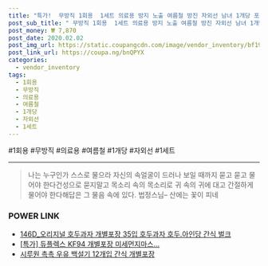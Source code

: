 ```yaml
--- 
title: "특가!  무방직 1회용  1세트 의료용 방지 노출 여름철 방진 자외선 남녀 1개당 포장 50 마리 333 노헌 마..." 
post_sub_title: " 무방직 1회용  1세트 의료용 방지 노출 여름철 방진 자외선 남녀 1개당 포장 50 마리 333 노헌 마스크 개별 얇은 방병균" 
post_money: ₩ 7,870 
post_date: 2020.02.02 
post_img_url: https://static.coupangcdn.com/image/vendor_inventory/bf19/0573a49e6c1be3c534e25070dffe83945b5de126c2749ee71e665d10c002.jpg 
post_link_url: https://coupa.ng/bnQPYX 
categories: 
  - vendor_inventory 
tags: 
  - 1회용 
  - 무방직 
  - 의료용 
  - 여름철 
  - 1개당 
  - 자외선 
  - 1세트 
--- 
```

  #1회용 #무방직 #의료용 #여름철 #1개당 #자외선 #1세트 
<hr> 

> 나는 누구인가 스스로 물으라 자신의 속얼굴이 드러나 보일 때까지 묻고 묻고 물어야 한다건성으로 묻지말고 목소리 속의 목소리로 귀 속의 귀에 대고 간절하게 물어야 한다해답은 그 물음 속에 있다. 법정스님–  산에는 꽃이 피네 


### POWER LINK

* <a href="https://blog.naver.com/fasyy4321/221784446919" target="_blank">146D_오리지널 호두과자 개별포장 35입 호두과자 호두.아인당 간식 벌크</a>
* <a href="https://blog.naver.com/sakai111/221788053997" target="_blank">[특가] 듀플렉스 KF94 개별포장 미세먼지마스...</a>
* <a href="https://blog.naver.com/santokki14/221781331471" target="_blank">시루원 촉촉 우유 백설기 12개입 간식 개별포장</a>

